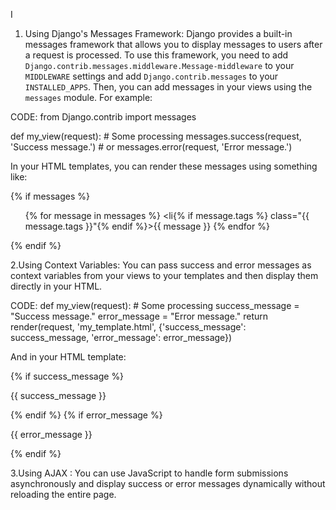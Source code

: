 I
1. Using Django's Messages Framework: Django provides a built-in messages framework that allows you to display messages to users after a request is processed. To use this framework, you need to add `Django.contrib.messages.middleware.Message-middleware` to your `MIDDLEWARE` settings and add `Django.contrib.messages` to your `INSTALLED_APPS`. Then, you can add messages in your views using the `messages` module. For example:

CODE:
from Django.contrib import messages

def my_view(request):
    # Some processing
    messages.success(request, 'Success message.')
    # or
    messages.error(request, 'Error message.')

In your HTML templates, you can render these messages using something like:

{% if messages %}
    <ul class="messages">
        {% for message in messages %}
            <li{% if message.tags %} class="{{ message.tags }}"{% endif %}>{{ message }}</li>
        {% endfor %}
    </ul>
{% endif %}

2.Using Context Variables: You can pass success and error messages as context variables from your views to your templates and then display them directly in your HTML.

CODE:
def my_view(request):
    # Some processing
    success_message = "Success message."
    error_message = "Error message."
    return render(request, 'my_template.html', {'success_message': success_message, 'error_message': error_message})

And in your HTML template:

{% if success_message %}
    <p class="success">{{ success_message }}</p>
{% endif %}
{% if error_message %}
    <p class="error">{{ error_message }}</p>
{% endif %}











3.Using AJAX : You can use JavaScript to handle form submissions asynchronously and display success or error messages dynamically without reloading the entire page.


<!DOCTYPE html>
<html>
<head>
    <title>Feedback Form</title>
    <script src="https://ajax.googleapis.com/ajax/libs/jquery/3.5.1/jquery.min.js"></script>
    <script>
        $(document).ready(function(){
            $('#feedback-form').on('submit', function(event){
                event.preventDefault(); // Prevent default form submission

                // Serialize form data
                var formData = $(this).serialize();

                // AJAX POST request
                $.ajax({
                    type: 'POST',
                    url: '{% url "submit_feedback" %}',
                    data: formData,
                    success: function(response){
                        $('#feedback-message').text(response.message).removeClass('error').addClass('success');
                    },
                    error: function(xhr, status, error){
                        $('#feedback-message').text(xhr.responseJSON.message).removeClass('success').addClass('error');
                    }
                });
            });
        });
    </script>
</head>
<body>
    <h1>Feedback Form</h1>
    <form id="feedback-form" method="post">
        {% csrf_token %}
        <label for="feedback">Feedback:</label><br>
        <textarea id="feedback" name="feedback" rows="4" cols="50"></textarea><br>
        <button type="submit">Submit Feedback</button>
    </form>
    <div id="feedback-message"></div>
</body>
</html>


